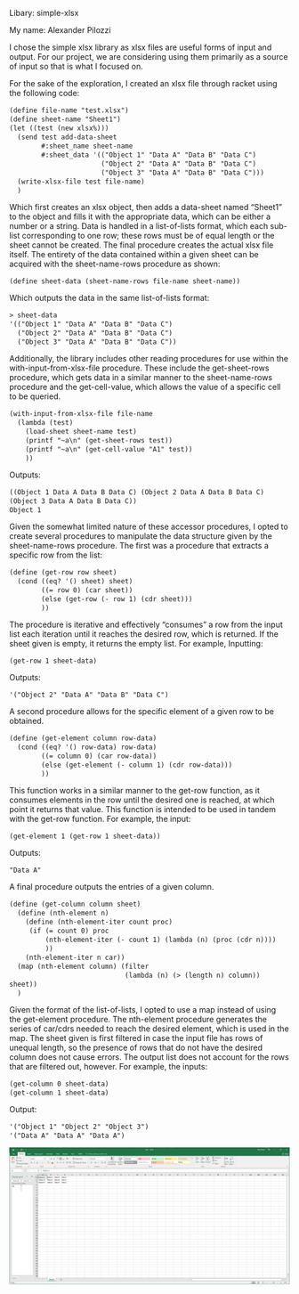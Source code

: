 
Libary: simple-xlsx

My name: Alexander Pilozzi

  I chose the simple xlsx library as xlsx files are useful forms of input and output. For our project, we are considering using them primarily as a source of input so that is what I focused on.

For the sake of the exploration, I created an xlsx file through racket using the following code:
``` racket
(define file-name "test.xlsx")
(define sheet-name "Sheet1")
(let ((test (new xlsx%)))
  (send test add-data-sheet
        #:sheet_name sheet-name
        #:sheet_data '(("Object 1" "Data A" "Data B" "Data C")
                       ("Object 2" "Data A" "Data B" "Data C")
                       ("Object 3" "Data A" "Data B" "Data C")))
  (write-xlsx-file test file-name)
  )
```
  Which first creates an xlsx object, then adds a data-sheet named “Sheet1” to the object and fills it with the appropriate data, which can be either a number or a string. Data is handled in a list-of-lists format, which each sub-list corresponding to one row; these rows must be of equal length or the sheet cannot be created. The final procedure creates the actual xlsx file itself.
The entirety of the data contained within a given sheet can be acquired with the sheet-name-rows procedure as shown:
``` racket
(define sheet-data (sheet-name-rows file-name sheet-name))
```
Which outputs the data in the same list-of-lists format:
``` racket
> sheet-data
'(("Object 1" "Data A" "Data B" "Data C")
  ("Object 2" "Data A" "Data B" "Data C")
  ("Object 3" "Data A" "Data B" "Data C"))
```
  Additionally, the library includes other reading procedures for use within the with-input-from-xlsx-file procedure.
These include the get-sheet-rows procedure, which gets data in a similar manner to the sheet-name-rows procedure and the get-cell-value, which allows the value of a specific cell to be queried.
```Racket
(with-input-from-xlsx-file file-name
  (lambda (test)
    (load-sheet sheet-name test)
    (printf "~a\n" (get-sheet-rows test))
    (printf "~a\n" (get-cell-value "A1" test))
    ))
```
Outputs:
``` racket
((Object 1 Data A Data B Data C) (Object 2 Data A Data B Data C) (Object 3 Data A Data B Data C))
Object 1
```
  Given the somewhat limited nature of these accessor procedures, I opted to create several procedures to manipulate the data structure given by the sheet-name-rows procedure.
The first was a procedure that extracts a specific row from the list:
``` racket
(define (get-row row sheet)
  (cond ((eq? '() sheet) sheet)
        ((= row 0) (car sheet))
        (else (get-row (- row 1) (cdr sheet)))
        ))
```
  The procedure is iterative and effectively “consumes” a row from the input list each iteration until it reaches the desired row, which is returned. If the sheet given is empty, it returns the empty list.
For example, Inputting:
``` racket
(get-row 1 sheet-data)
```
Outputs:
``` racket
'("Object 2" "Data A" "Data B" "Data C")
```
A second procedure allows for the specific element of a given row to be obtained.
``` racket
(define (get-element column row-data)
  (cond ((eq? '() row-data) row-data)
        ((= column 0) (car row-data))
        (else (get-element (- column 1) (cdr row-data)))
        ))
```
  This function works in a similar manner to the get-row function, as it consumes elements in the row until the desired one is reached, at which point it returns that value. This function is intended to be used in tandem with the get-row function.
For example, the input:
``` racket
(get-element 1 (get-row 1 sheet-data))
```
Outputs:
``` racket
"Data A"
```
A final procedure outputs the entries of a given column.
``` racket
(define (get-column column sheet)
  (define (nth-element n)
    (define (nth-element-iter count proc)
     (if (= count 0) proc
         (nth-element-iter (- count 1) (lambda (n) (proc (cdr n))))
         ))
    (nth-element-iter n car))
  (map (nth-element column) (filter
                             (lambda (n) (> (length n) column)) sheet))
  )
```
  Given the format of the list-of-lists, I opted to use a map instead of using the get-element procedure. The nth-element procedure generates the series of car/cdrs needed to reach the desired element, which is used in the map. The sheet given is first filtered in case the input file has rows of unequal length, so the presence of rows that do not have the desired column does not cause errors. The output list does not account for the rows that are filtered out, however.
For example, the inputs:
``` racket
(get-column 0 sheet-data)
(get-column 1 sheet-data)
```
Output:
``` racket
'("Object 1" "Object 2" "Object 3")
'("Data A" "Data A" "Data A")
```
![Xlsx File](XlsxFile.PNG?raw=true "Xlsx File")
